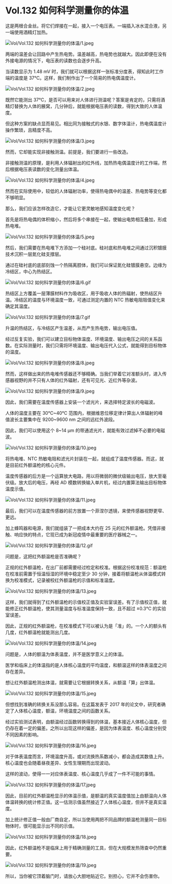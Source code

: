 # Vol.132 如何科学测量你的体温

这是两根合金丝。将它们焊接在一起，接入一个电压表。一端插入冰水混合液，另一端使用酒精灯加热。

![Vol/Vol.132 如何科学测量你的体温/1.jpeg](https://cdn.jsdelivr.net/gh/ipaperclip-icu/static/image/文字稿/Vol/Vol.132%20如何科学测量你的体温/1.jpeg)

两端的温差会让回路中产生热电势。温差越高，热电势也就越大。因此即便在没有外接电源的情况下，电压表的读数也会逐步升高。

当读数显示为 1.48 mV 时，我们就可以根据这样一张标准分度表，得知此时工作端的温度是 37℃。这样，我们制作出了一个简易的热电偶温度计。

![Vol/Vol.132 如何科学测量你的体温/2.jpeg](https://cdn.jsdelivr.net/gh/ipaperclip-icu/static/image/文字稿/Vol/Vol.132%20如何科学测量你的体温/2.jpeg)

既然它能测出 37℃，是否可以用来对人体进行测温呢？答案是肯定的，只需将酒精灯替换为人体的腋窝，几分钟后，就能根据电压表的读数，得到大致的人体温度。

但这种方案的缺点显而易见。相比同为接触式的水银、数字体温计，热电偶温度计操作繁琐，且精度不高。

![Vol/Vol.132 如何科学测量你的体温/3.jpeg](https://cdn.jsdelivr.net/gh/ipaperclip-icu/static/image/文字稿/Vol/Vol.132%20如何科学测量你的体温/3.jpeg)

然而，它却能实现非接触测温。前提是，我们要进行一些改造。

非接触测温的原理，是利用人体辐射出的红外线，加热热电偶温度计的工作端，然后根据电压表读数的变化测量出体温。

![Vol/Vol.132 如何科学测量你的体温/4.jpeg](https://cdn.jsdelivr.net/gh/ipaperclip-icu/static/image/文字稿/Vol/Vol.132%20如何科学测量你的体温/4.jpeg)

然而在实际使用中，较低的人体辐射功率，使得热电偶中的温差、热电势等变化都不够明显。

那么，我们应该怎样改造它，才能让它更灵敏地感知温度变化呢？

首先是将热电偶的体积缩小，然后将多个串接在一起，使输出电势相互叠加，形成热电堆。

![Vol/Vol.132 如何科学测量你的体温/5.jpeg](https://cdn.jsdelivr.net/gh/ipaperclip-icu/static/image/文字稿/Vol/Vol.132%20如何科学测量你的体温/5.jpeg)

然后，我们需要在热电堆下方添加一个硅衬底。硅衬底和热电堆之间通过沉积镀膜技术沉积一层氮化硅支撑层。

通过在硅衬底的底部刻蚀一个热隔离腔体，我们可以保证氮化硅镀膜悬空。边缘为冷结区，中心为热结区。

![Vol/Vol.132 如何科学测量你的体温/6.gif](https://cdn.jsdelivr.net/gh/ipaperclip-icu/static/image/文字稿/Vol/Vol.132%20如何科学测量你的体温/6.gif)

热结区上方覆盖一层薄膜材料作为吸收区，用于吸收人体的热辐射，使热结区升温。冷结区的温度与环境温度一致，可通过测定内置的 NTC 热敏电阻阻值变化来确定其温度。

![Vol/Vol.132 如何科学测量你的体温/7.gif](https://cdn.jsdelivr.net/gh/ipaperclip-icu/static/image/文字稿/Vol/Vol.132%20如何科学测量你的体温/7.gif)

升温的热结区，与冷结区产生温差，从而产生热电势，输出电压值。

经过反复实验，我们可以建立目标物体温度、环境温度、输出电压之间的关系函数。在实际测量时，我们只需将环境温度、输出电压代入公式，就能得到目标物体的温度。

![Vol/Vol.132 如何科学测量你的体温/8.jpeg](https://cdn.jsdelivr.net/gh/ipaperclip-icu/static/image/文字稿/Vol/Vol.132%20如何科学测量你的体温/8.jpeg)

然而，这样做出来的热电堆传感器还不够精确。当我们举着它对准额头时，进入传感器视野的并不只有人体的红外辐射，还有可见光、近红外等杂波。

![Vol/Vol.132 如何科学测量你的体温/9.jpeg](https://cdn.jsdelivr.net/gh/ipaperclip-icu/static/image/文字稿/Vol/Vol.132%20如何科学测量你的体温/9.jpeg)

因此，我们需要在温度传感器上安装一个滤光片，来选择特定波长的电磁波。

人体的温度主要在 30℃~40℃ 范围内，根据维恩位移定律计算出人体辐射的峰值波长主要集中在 9200~9600 nm 之间的远红外波段。

因此，我们可以使用这个 8\~14 μm 的带通滤光片，就能有效过滤掉不必要的电磁波。

![Vol/Vol.132 如何科学测量你的体温/10.jpeg](https://cdn.jsdelivr.net/gh/ipaperclip-icu/static/image/文字稿/Vol/Vol.132%20如何科学测量你的体温/10.jpeg)

将热电堆、NTC 热敏电阻和滤光片封装在一起，就组成了温度传感器。而这，就是目前红外额温枪的核心元件。

温度传感器的后方是一个运算放大电路，用以将微弱的微伏级输出电压，放大至毫伏级。放大后的电压，再经 AD 模数转换输入单片机，经过内置算法输出目标物体温度示值。

![Vol/Vol.132 如何科学测量你的体温/11.jpeg](https://cdn.jsdelivr.net/gh/ipaperclip-icu/static/image/文字稿/Vol/Vol.132%20如何科学测量你的体温/11.jpeg)

最后，我们可以在温度传感器的前方放置一个菲涅尔透镜，来使传感器视野更窄、更远。

加上蜂鸣器和电源，我们就组装了一把成本大约在 25 元的红外额温枪。凭借非接触、响应快的特点，它现已成为新冠疫情中最重要的医疗器械之一。

![Vol/Vol.132 如何科学测量你的体温/12.gif](https://cdn.jsdelivr.net/gh/ipaperclip-icu/static/image/文字稿/Vol/Vol.132%20如何科学测量你的体温/12.gif)

问题是，这把红外额温枪是否准确呢？

正规的红外额温枪，在出厂前都需要经过检定和校准。根据这份校准规范：额温枪在校准前需置于恒温恒湿的环境中稳定至少 30 分钟，接着将额温枪从体温模式转换为校准模式，记录被校红外额温枪的示值和标准温度。

![Vol/Vol.132 如何科学测量你的体温/13.jpeg](https://cdn.jsdelivr.net/gh/ipaperclip-icu/static/image/文字稿/Vol/Vol.132%20如何科学测量你的体温/13.jpeg)

这样，我们就得到了红外额温枪的示值校正值及实验室误差。有了示值校正值，就能修正红外额温枪，使其测量温度与标准温度保持一致，且不超过 ±0.3℃ 的实验室误差。

因此，正规的红外额温枪，在校准模式下可以被认为是「准」的。一个人的额头有几度，红外额温枪就能测出几度。

![Vol/Vol.132 如何科学测量你的体温/14.jpeg](https://cdn.jsdelivr.net/gh/ipaperclip-icu/static/image/文字稿/Vol/Vol.132%20如何科学测量你的体温/14.jpeg)

问题是，人体的额温为体表温度，并不是医学意义上的体温。

医学和临床上的体温指的是人体核心温度的平均温度，和额温这样的体表温度之间存在差异。

想让红外额温枪测出体温，就需要让它根据转换关系，从额温「算」出体温。

![Vol/Vol.132 如何科学测量你的体温/15.jpeg](https://cdn.jsdelivr.net/gh/ipaperclip-icu/static/image/文字稿/Vol/Vol.132%20如何科学测量你的体温/15.jpeg)

但想找到准确的转换关系没那么容易。在这篇发表于 2017 年的论文中，研究者确定了人体核心温度，额温，环境温度之间的函数关系。

经过实验测试表明，由额温经过函数转换得到的体温，基本接近人体核心温度，但仍存在着一定的偏差。之所以出现这样的偏差，是因为体表温度、核心温度分别受不同因素的影响。

![Vol/Vol.132 如何科学测量你的体温/16.jpeg](https://cdn.jsdelivr.net/gh/ipaperclip-icu/static/image/文字稿/Vol/Vol.132%20如何科学测量你的体温/16.jpeg)

对于体表温度而言，环境温度升高，或对流换热系数减小，都会造成其数值上升。核心温度也会随着昼夜差异、女性生理期而出现波动。

这样的波动，使得一一对应体表温度、核心温度几乎成了一件不可能的事情。

![Vol/Vol.132 如何科学测量你的体温/17.jpeg](https://cdn.jsdelivr.net/gh/ipaperclip-icu/static/image/文字稿/Vol/Vol.132%20如何科学测量你的体温/17.jpeg)

因此，目前的红外额温枪显示的体温示值，是额温的真实温度值加上由额温向人体体温转换的统计修正值。这一估测示值虽然接近了人体核心温度，但并不是真实温度。

加上统计修正值一般由厂商自定，所以当使用两把不同品牌的额温枪测量同一目标物体时，很可能显示出不同的示值。

![Vol/Vol.132 如何科学测量你的体温/18.jpeg](https://cdn.jsdelivr.net/gh/ipaperclip-icu/static/image/文字稿/Vol/Vol.132%20如何科学测量你的体温/18.jpeg)

因此，红外额温枪不是临床上用于精确测量的工具，但在大规模发热筛查中仍然重要。

![Vol/Vol.132 如何科学测量你的体温/19.jpeg](https://cdn.jsdelivr.net/gh/ipaperclip-icu/static/image/文字稿/Vol/Vol.132%20如何科学测量你的体温/19.jpeg)

所以，当你被它顶着脑门时，请放心大胆地贴近它。别担心，它并不会伤害你。

